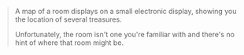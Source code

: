 >A map of a room displays on a small electronic display, showing you the location of several treasures.  
>  
>  Unfortunately, the room isn't one you're familiar with and there's no hint of where that room might be.  
